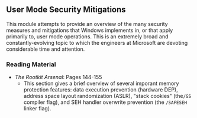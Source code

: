 ## User Mode Security Mitigations

This module attempts to provide an overview of the many security measures and mitigations that Windows implements in, or that apply primarily to, user mode operations. This is an extremely broad and constantly-evolving topic to which the engineers at Microsoft are devoting considerable time and attention.

### Reading Material

- _The Rootkit Arsenal_: Pages 144-155
    - This section gives a brief overview of several imporant memory protection features: data execution prevention (hardware DEP), address space layout randomization (ASLR), "stack cookies" (the`/GS` compiler flag), and SEH handler overwrite prevention (the `/SAFESEH` linker flag).
  